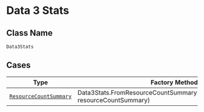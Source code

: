 
# Data 3 Stats

## Class Name

`Data3Stats`

## Cases

| Type | Factory Method |
|  --- | --- |
| [`ResourceCountSummary`](../../../doc/models/resource-count-summary.md) | Data3Stats.FromResourceCountSummary(ResourceCountSummary resourceCountSummary) |

